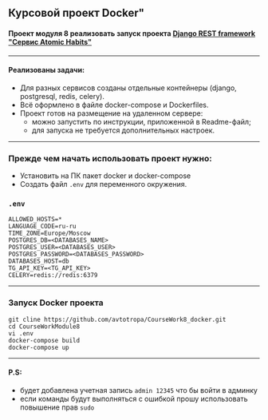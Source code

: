 ## Курсовой проект Docker"

#### Проект модуля 8 реализовать запуск проекта [Django REST framework "Сервис Atomic Habits"](https://github.com/4byra6ka/CourseWorkModule7.git)
***
#### Реализованы задачи:
* Для разных сервисов созданы отдельные контейнеры (django, postgresql, redis, celery).
* Всё оформлено в файле docker-compose и Dockerfiles.
* Проект готов на размещение на удаленном сервере: 
  * можно запустить по инструкции, приложенной в Readme-файл;
  * для запуска не требуется дополнительных настроек.

***
### Прежде чем начать использовать проект нужно:
* Установить на ПК пакет docker и docker-compose
* Создать файл `.env` для переменного окружения.

### `.env`
    ALLOWED_HOSTS=*
    LANGUAGE_CODE=ru-ru
    TIME_ZONE=Europe/Moscow
    POSTGRES_DB=<DATABASES_NAME>
    POSTGRES_USER=<DATABASES_USER>
    POSTGRES_PASSWORD=<DATABASES_PASSWORD>
    DATABASES_HOST=db
    TG_API_KEY=<TG_API_KEY>
    CELERY=redis://redis:6379

***
### Запуск Docker проекта
    git cline https://github.com/avtotropa/CourseWork8_docker.git
    cd CourseWorkModule8
    vi .env
    docker-compose build
    docker-compose up
***
#### P.S:
* будет добавлена учетная запись `admin 12345` что бы войти в админку
* если команды будут выполняться с ошибкой прошу использовать повышение прав `sudo`
